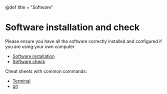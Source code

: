 @def title = "Software"

# Software installation and check

Please ensure you have all the software correctly
installed and configured if you are using your own computer

* [Software installation](settingup/)
* [Software check](check/)

Cheat sheets with common commands:
* [Terminal](terminal/)
* [git](git/)
